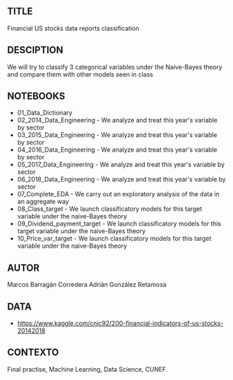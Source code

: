 TITLE
--------------------------------------------------------------------------------------------------------------------------------------------------------------------
Financial US stocks data reports classification

DESCIPTION
--------------------------------------------------------------------------------------------------------------------------------------------------------------------
We will try to classify 3 categorical variables under the Naive-Bayes theory and compare them with other models seen in class


NOTEBOOKS
--------------------------------------------------------------------------------------------------------------------------------------------------------------------
+ 01_Data_Dictionary 
+ 02_2014_Data_Engineering - We analyze and treat this year's variable by sector
+ 03_2015_Data_Engineering - We analyze and treat this year's variable by sector
+ 04_2016_Data_Engineering - We analyze and treat this year's variable by sector
+ 05_2017_Data_Engineering - We analyze and treat this year's variable by sector
+ 06_2018_Data_Engineering - We analyze and treat this year's variable by sector
+ 07_Complete_EDA - We carry out an exploratory analysis of the data in an aggregate way
+ 08_Class_target - We launch classificatory models for this target variable under the naive-Bayes theory
+ 09_Dividend_payment_target - We launch classificatory models for this target variable under the naive-Bayes theory
+ 10_Price_var_target - We launch classificatory models for this target variable under the naive-Bayes theory

AUTOR
--------------------------------------------------------------------------------------------------------------------------------------------------------------------
Marcos Barragán Corredera
Adrián González Retamosa 

DATA 
--------------------------------------------------------------------------------------------------------------------------------------------------------------------
+ https://www.kaggle.com/cnic92/200-financial-indicators-of-us-stocks-20142018

CONTEXTO 
--------------------------------------------------------------------------------------------------------------------------------------------------------------------
Final practise, Machine Learning, Data Science, CUNEF.
